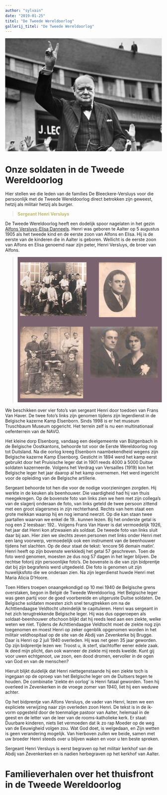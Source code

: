 ```yaml
---
author: "sylvain"
date: "2019-01-25"
titel: "De Tweede Wereldoorlog"
gallerij_titel: "De Tweede Wereldoorlog"
---
```


![chrc](chrc.jpg)

# Onze soldaten in de Tweede Wereldoorlog

Hier stellen we die leden van de families De Bleeckere-Versluys voor die persoonlijk met de Tweede Wereldoorlog direct betrokken zijn geweest, hetzij als militair hetzij als burger.

><span style="color:darkkhaki">**Sergeant Henri Versluys**</span>

De Tweede Wereldoorlog heeft een dodelijk spoor nagelaten in het gezin [Alfons Versluys-Elisa Danneels](https://www.debleeckere.be/1878-octavia-versluys/mozaik/3-versluys). Henri was geboren te Aalter op 5 augustus 1905 als het tweede kind en de eerste zoon van Alfons en Elisa. Hij is de eerste van de kinderen die in Aalter is geboren. Wellicht is de eerste zoon van Alfons en Elisa genoemd naar zijn peter, Henri Versluys, de broer van Alfons.

>![hv](hv.jpg)

We beschikken over vier foto’s van sergeant Henri door toedoen van Frans Van Haver. De twee foto’s links zijn genomen tijdens zijn legerdienst in de Belgische kazerne Kamp Elsenborn. Sinds 1998 is er het museum Truschbaum Museum opgericht. Het terrein zelf is nu een multinationaal oefenterrein van de NAVO.

Het kleine dorp Elsenborg, vandaag een deelgemeente van Bütgenbach in de Belgische Oostkantons, behoorde  tot voor de Eerste Wereldoorlog nog tot Duitsland. Na die oorlog kreeg Elsenborn naambekendheid wegens zijn Belgische kazerne Kamp Elsenborg. Gesticht in 1894 werd het kamp eerst gebruikt door het Pruisische leger dat in 1901 reeds 4000 à 5000 Duitse soldaten kazerneerde. Volgens het Verdrag van Versailles (1919) kon het Belgische leger het jaar daarop al het kamp overnemen. Het werd ingericht voor de opleiding van de Belgische artillerie. 

Sergeant behoorde tot hen die voor de nodige voorzieningen zorgden. Hij werkte in de keuken als beenhouwer. Die vaardigheid had hij van thuis meegekregen. Op de bovenste foto van links zien we hem met zijn collega’s van de slagerij onderaan de foto, van links geteld de twee persoon zittend met een groot slagersmes in zijn rechterhand. Rechts van hem staat een grote melkkan waarop hij en nog iemand neerzit. Op die kan staan twee jaartallen waarvan we enkel de 19.. kunnen lezen. Bij het onderste getal is nog een 2 leesbaar: 192.. Volgens Frans Van Haver is dat vermoedelijk 1926, het jaar dat Henri kon afzwaaien als soldaat. De tweede foto van links sluit daar bij aan. Hier zien we slechts zeven personen met links onder Henri met een lang voorwerp, vermoedelijk ook een instrument van de beenhouwer tijdens het slachten. Op de deur staat de tekst: ‘encore 56 demain matin’. Henri heeft op zijn bovenste werkkledij het getal 57 geschreven. Toen de foto werd genomen, moesten ze dus nog 57 dagen in het leger blijven. De rechtse fotorij zijn persoonlijke foto’s. De bovenste is die van zijn bidprentje dat bij zijn begrafenis werd uitgedeeld. Die foto is genomen uit zijn huwelijksfoto die we onderaan zien. Na zijn legerdienst huwde Henri met Maria Alicia D’Hoore. 

Toen Hitlers troepen onaangekondigd op 10 mei 1940 de Belgische grens overstaken, begon in België de Tweede Wereldoorlog. Het Belgische leger was geen partij voor de goed voorbereide en uitgeruste Duitse soldaten. De Belgische soldaten moesten zich snel terugtrekken om na de Achttiendaagse Veldtocht uiteindelijk te capituleren. Henri was sergeant in het zich terugtrekkende Belgische leger. Hij was dus opgeroepen als soldaat-beenhouwer ofschoon blijkt dat hij reeds leed aan een ziekte, welke weten we niet. Tijdens de Achttiendaagse Veldtocht moet de ziekte nog zijn toegenomen en moest Henri op zeker ogenblik opgenomen worden in het militair veldhospitaal op de site van de Abdij van Zevenkerke bij Brugge. Daar is Henri op 2 juli 1940 overleden. Hij was net geen 35 jaar geworden. Op zijn bidprentje lezen we: Troost u, ik sterf, slachtoffer eener edele zaak. Ik deed mijn plicht, dan ook wanneer de ziekte mij reeds kwelde. Kunt gij voor uwen echtgenoot, uw zoon, een dood dromen, eervoller in de ogen van God en van de menschen? 

Hieruit blijkt duidelijk dat Henri niettegenstaande hij een ziekte toch is ingegaan op de oproep van het Belgische leger om de Duitsers tegen te houden. De combinatie ‘ziekte én oorlog’ is Henri fataal geworden. Toen hij overleed in Zevenkerken in de vroege zomer van 1940, liet hij een weduwe achter. 

Op het bidprentje van Alfons Versluys, de vader van Henri, lezen we een expliciete verwijzing naar zijn overleden zoon Henri. De tekst is in de ik-vorm opgesteld door de toenmalige pastoor van Aalter, helemaal in de geest en de letter van de leer van de rooms-katholieke kerk. Er staat: Duurbare kinderen, niets liet vermoeden dat ik zo rap Moeder op de weg van de Eeuwigheid volgen zou. Wat God doet, is welgedaan, en Zijn wetten is geen verandering mogelijk. Van hierboven zullen we beide, samen met uw broeder Henri steeds over u blijven waken en voor u ten beste spreken.

Sergeant Henri Versluys is eerst begraven op het militair kerkhof van de Abdij van Zevenkerken en is nadien herbegraven op het kerkhof van Aalter.

# Familieverhalen over het thuisfront in de Tweede Wereldoorlog



 

